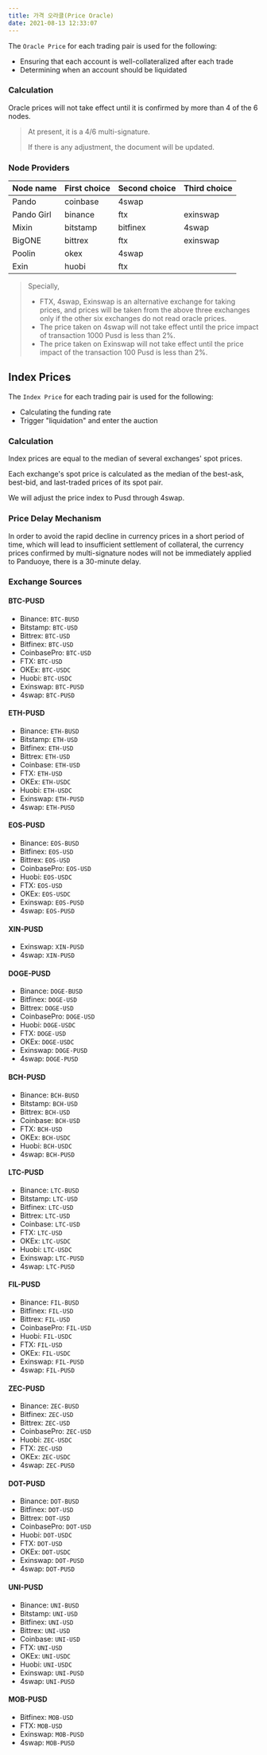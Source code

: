 ```yaml
---
title: 가격 오라클(Price Oracle)
date: 2021-08-13 12:33:07
---
```


The `Oracle Price` for each trading pair is used for the following:

- Ensuring that each account is well-collateralized after each trade
- Determining when an account should be liquidated

### Calculation

Oracle prices will not take effect until it is confirmed by more than 4 of the 6 nodes.

> At present, it is a 4/6 multi-signature. 
> 
> If there is any adjustment, the document will be updated.

### Node Providers

| Node name  | First choice | Second choice | Third choice |
| ---------- | ------------ | ------------- | ------------ |
| Pando      | coinbase     | 4swap         |              |
| Pando Girl | binance      | ftx           | exinswap     |
| Mixin      | bitstamp     | bitfinex      | 4swap        |
| BigONE     | bittrex      | ftx           | exinswap     |
| Poolin     | okex         | 4swap         |              |
| Exin       | huobi        | ftx           |              |

> Specially,
> 
> - FTX, 4swap, Exinswap is an alternative exchange for taking prices, and prices will be taken from the above three exchanges only if the other six exchanges do not read oracle prices.
> - The price taken on 4swap will not take effect until the price impact of transaction 1000 Pusd is less than 2%.
> - The price taken on Exinswap will not take effect until the price impact of the transaction 100 Pusd is less than 2%.

## Index Prices

The `Index Price` for each trading pair is used for the following:

- Calculating the funding rate
- Trigger "liquidation" and enter the auction

### Calculation

Index prices are equal to the median of several exchanges' spot prices.

Each exchange's spot price is calculated as the median of the best-ask, best-bid, and last-traded prices of its spot pair.

We will adjust the price index to Pusd through 4swap.

### Price Delay Mechanism

In order to avoid the rapid decline in currency prices in a short period of time, which will lead to insufficient settlement of collateral, the currency prices confirmed by multi-signature nodes will not be immediately applied to Panduoye, there is a 30-minute delay.

### Exchange Sources

#### BTC-PUSD

- Binance: `BTC-BUSD`
- Bitstamp: `BTC-USD`
- Bittrex: `BTC-USD`
- Bitfinex: `BTC-USD`
- CoinbasePro: `BTC-USD`
- FTX: `BTC-USD`
- OKEx: `BTC-USDC`
- Huobi: `BTC-USDC`
- Exinswap: `BTC-PUSD`
- 4swap: `BTC-PUSD`

#### ETH-PUSD

- Binance: `ETH-BUSD`
- Bitstamp: `ETH-USD`
- Bitfinex: `ETH-USD`
- Bittrex: `ETH-USD`
- Coinbase: `ETH-USD`
- FTX: `ETH-USD`
- OKEx: `ETH-USDC`
- Huobi: `ETH-USDC`
- Exinswap: `ETH-PUSD`
- 4swap: `ETH-PUSD`

#### EOS-PUSD

- Binance: `EOS-BUSD`
- Bitfinex: `EOS-USD`
- Bittrex: `EOS-USD`
- CoinbasePro: `EOS-USD`
- Huobi: `EOS-USDC`
- FTX: `EOS-USD`
- OKEx: `EOS-USDC`
- Exinswap: `EOS-PUSD`
- 4swap: `EOS-PUSD`

#### XIN-PUSD

- Exinswap: `XIN-PUSD`
- 4swap: `XIN-PUSD`

#### DOGE-PUSD

- Binance: `DOGE-BUSD`
- Bitfinex: `DOGE-USD`
- Bittrex: `DOGE-USD`
- CoinbasePro: `DOGE-USD`
- Huobi: `DOGE-USDC`
- FTX: `DOGE-USD`
- OKEx: `DOGE-USDC`
- Exinswap: `DOGE-PUSD`
- 4swap: `DOGE-PUSD`

#### BCH-PUSD

- Binance: `BCH-BUSD`
- Bitstamp: `BCH-USD`
- Bittrex: `BCH-USD`
- Coinbase: `BCH-USD`
- FTX: `BCH-USD`
- OKEx: `BCH-USDC`
- Huobi: `BCH-USDC`
- 4swap: `BCH-PUSD`

#### LTC-PUSD

- Binance: `LTC-BUSD`
- Bitstamp: `LTC-USD`
- Bitfinex: `LTC-USD`
- Bittrex: `LTC-USD`
- Coinbase: `LTC-USD`
- FTX: `LTC-USD`
- OKEx: `LTC-USDC`
- Huobi: `LTC-USDC`
- Exinswap: `LTC-PUSD`
- 4swap: `LTC-PUSD`

#### FIL-PUSD

- Binance: `FIL-BUSD`
- Bitfinex: `FIL-USD`
- Bittrex: `FIL-USD`
- CoinbasePro: `FIL-USD`
- Huobi: `FIL-USDC`
- FTX: `FIL-USD`
- OKEx: `FIL-USDC`
- Exinswap: `FIL-PUSD`
- 4swap: `FIL-PUSD`

#### ZEC-PUSD

- Binance: `ZEC-BUSD`
- Bitfinex: `ZEC-USD`
- Bittrex: `ZEC-USD`
- CoinbasePro: `ZEC-USD`
- Huobi: `ZEC-USDC`
- FTX: `ZEC-USD`
- OKEx: `ZEC-USDC`
- 4swap: `ZEC-PUSD`

#### DOT-PUSD

- Binance: `DOT-BUSD`
- Bitfinex: `DOT-USD`
- Bittrex: `DOT-USD`
- CoinbasePro: `DOT-USD`
- Huobi: `DOT-USDC`
- FTX: `DOT-USD`
- OKEx: `DOT-USDC`
- Exinswap: `DOT-PUSD`
- 4swap: `DOT-PUSD`

#### UNI-PUSD

- Binance: `UNI-BUSD`
- Bitstamp: `UNI-USD`
- Bitfinex: `UNI-USD`
- Bittrex: `UNI-USD`
- Coinbase: `UNI-USD`
- FTX: `UNI-USD`
- OKEx: `UNI-USDC`
- Huobi: `UNI-USDC`
- Exinswap: `UNI-PUSD`
- 4swap: `UNI-PUSD`

#### MOB-PUSD

- Bitfinex: `MOB-USD`
- FTX: `MOB-USD`
- Exinswap: `MOB-PUSD`
- 4swap: `MOB-PUSD`
